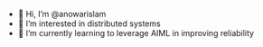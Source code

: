 - 👋 Hi, I’m @anowarislam
- 👀 I’m interested in distributed systems
- 🌱 I’m currently learning to leverage AIML in improving reliability

<!---
anowarislam/anowarislam is a ✨ special ✨ repository because its `README.md` (this file) appears on your GitHub profile.
You can click the Preview link to take a look at your changes.
--->
